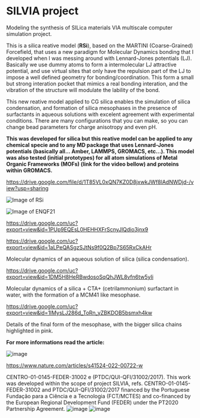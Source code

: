 # SILVIA project
Modeling the synthesis of SILica materials VIA multiscale computer simulation project. 

This is a silica reative model (__RSi__), based on the MARTINI (Coarse-Grained) Forcefield, that uses a new paradigm for Molecular Dynamics bonding that I developed when I was messing around with Lennard-Jones potentials (LJ). Basically we use dummy atoms to form a intermolecular LJ attractive potential, and use virtual sites that only have the repulsion part of the LJ to impose a well defined geometry for bonding/coordination. This form a small but strong interation pocket that mimics a real bonding interation, and the vibration of the structure will modulate the lability of the bond.

This new reative model applied to CG silica enables the simulation of silica condensation, and formation of silica mesophases in the presence of surfactants in aqueous solutions with excelent agreement with experimental conditions. There are many configurations that you can make, so you can change bead parameters for charge anisotropy and even pH. 

__This was developed for silica but this reative model can be applied to any chemical specie and to any MD package that uses Lennard-Jones potentials (basically all... Amber, LAMMPS, GROMACS, etc...). This model was also tested (initial prototypes) for all atom simulations of Metal Organic Frameworks (MOFs) (link for the video bellow) and proteins within GROMACS.__

https://drive.google.com/file/d/1T85VL0xQN7KZ0D8jxwkJWf8lAdNWDjd-/view?usp=sharing

![Image of RSi](https://lh4.googleusercontent.com/H4cwNgtLouJMLTL3pf9gbUnOkOEbTYogVvDlNna7NLNJrFDNgWFmcrl5TTY9yl7UzhTujVcWuF6YeFlMOouSwSiUX8VM6NtlesSOeXI44HEQS_GfbjGPHQt1s-A5Bgi7lDYTzyCC)


![Image of ENQF21](https://drive.google.com/uc?export=view&id=1PUp9EQEsL0HEHHXFrScnyJlQdio3jnx9)

https://drive.google.com/uc?export=view&id=1PUp9EQEsL0HEHHXFrScnyJlQdio3jnx9


https://drive.google.com/uc?export=view&id=1aLPeQASgzSJtNs9f0Q2Bp7S65RxCkAHr

Molecular dynamics of an aqueous solution of silica (silica condensation).

https://drive.google.com/uc?export=view&id=1DM5H8HeRBwdosoSqQhJWL8vfn6tw5yIi

Molecular dynamics of a silica + CTA+ (cetrilammonium) surfactant in water, with the formation of a MCM41 like mesophase.


https://drive.google.com/uc?export=view&id=1IMysLJ286d_ToRn_yZBKDOB5bsmxh4kw

Details of the final form of the mesophase, with the bigger silica chains highlighted in pink.

__For more informations read the article:__

![image](https://user-images.githubusercontent.com/42943782/168496186-989dcd4a-1c8f-4a61-9ba8-2e82a8126973.png)

https://www.nature.com/articles/s41524-022-00722-w

CENTRO-01-0145-FEDER-31002 e (PTDC/QUI-QFI/31002/2017).
This work was developed within the scope of project SILVIA, refs. CENTRO-01-0145-FEDER-31002 and PTDC/QUI-QFI/31002/2017 financed by the Portuguese Fundação para a Ciência e a Tecnologia (FCT/MCTES) and co-financed by the European Regional Development Fund (FEDER) under the PT2020 Partnership Agreement.
![image](https://user-images.githubusercontent.com/42943782/168495665-a4bc6a0b-e665-47b6-8415-154f603066ee.png)
![image](https://user-images.githubusercontent.com/42943782/168495672-ca8b6802-035f-4ef4-b7dd-f7fbaaf526e7.png)



